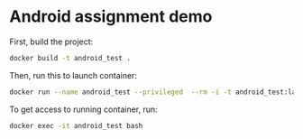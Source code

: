 # Android assignment demo

First, build the project:
```bash
docker build -t android_test .
```


Then, run this to launch container:

```bash
docker run --name android_test --privileged  --rm -i -t android_test:latest bash
```

To get access to running container, run:

```bash
docker exec -it android_test bash
```
